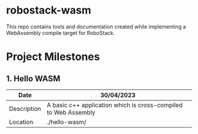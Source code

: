 # robostack-wasm

This repo contains tools and documentation created while implementing a WebAssembly compile target for RoboStack.

# Project Milestones

## 1. Hello WASM

| Date | 30/04/2023 |
|-|-|
| Description | A basic c++ application which is cross-compiled to Web Assembly |
| Location | ./hello-wasm/ |
